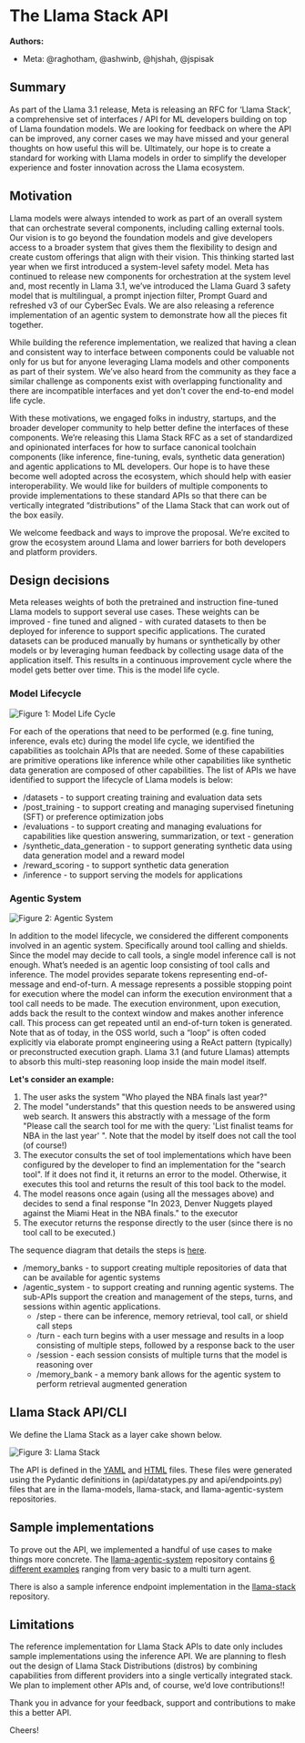 # The Llama Stack API

**Authors:**
* Meta: @raghotham, @ashwinb, @hjshah, @jspisak

## Summary
As part of the Llama 3.1 release, Meta is releasing an RFC for ‘Llama Stack’, a comprehensive set of interfaces / API for ML developers building on top of Llama foundation models. We are looking for feedback on where the API can be improved, any corner cases we may have missed and your general thoughts on how useful this will be. Ultimately, our hope is to create a standard for working with Llama models in order to simplify the developer experience and foster innovation across the Llama ecosystem.

## Motivation
Llama models were always intended to work as part of an overall system that can orchestrate several components, including calling external tools. Our vision is to go beyond the foundation models and give developers access to a broader system that gives them the flexibility to design and create custom offerings that align with their vision. This thinking started last year when we first introduced a system-level safety model. Meta has continued to release new components for orchestration at the system level and, most recently in Llama 3.1, we’ve introduced the Llama Guard 3 safety model that is multilingual, a prompt injection filter, Prompt Guard and refreshed v3 of our CyberSec Evals. We are also releasing a reference implementation of an agentic system to demonstrate how all the pieces fit together.

While building the reference implementation, we realized that having a clean and consistent way to interface between components could be valuable not only for us but for anyone leveraging Llama models and other components as part of their system. We’ve also heard from the community as they face a similar challenge as components exist with overlapping functionality and there are incompatible interfaces and yet don't cover the end-to-end model life cycle.

With these motivations, we engaged folks in industry, startups, and the broader developer community to help better define the interfaces of these components. We’re releasing this Llama Stack RFC as a set of standardized and opinionated interfaces for how to surface canonical toolchain components (like inference, fine-tuning, evals, synthetic data generation) and agentic applications to ML developers. Our hope is to have these become well adopted across the ecosystem, which should help with easier interoperability. We would like for builders of multiple components to provide implementations to these standard APIs so that there can be vertically integrated “distributions” of the Llama Stack that can work out of the box easily.

We welcome feedback and ways to improve the proposal. We’re excited to grow the ecosystem around Llama and lower barriers for both developers and platform providers.

## Design decisions
Meta releases weights of both the pretrained and instruction fine-tuned Llama models to support several use cases. These weights can be improved  -  fine tuned and aligned - with curated datasets to then be deployed for inference to support specific applications. The curated datasets can be produced manually by humans or synthetically by other models or by leveraging human feedback by collecting usage data of the application itself. This results in a continuous improvement cycle where the model gets better over time. This is the model life cycle.


### Model Lifecycle

![Figure 1: Model Life Cycle](../docs/resources/model-lifecycle.png)


For each of the operations that need to be performed (e.g. fine tuning, inference, evals etc) during the model life cycle, we identified the capabilities as toolchain APIs that are needed. Some of these capabilities are primitive operations like inference while other capabilities like synthetic data generation are composed of other capabilities. The list of APIs we have identified to support the lifecycle of Llama models is below:

- /datasets - to support creating training and evaluation data sets
- /post_training - to support creating and managing supervised finetuning (SFT) or preference optimization jobs
- /evaluations - to support creating and managing evaluations for capabilities like question answering, summarization, or text - generation
- /synthetic_data_generation - to support generating synthetic data using data generation model and a reward model
- /reward_scoring - to support synthetic data generation
- /inference - to support serving the models for applications

### Agentic System

![Figure 2: Agentic System](../docs/resources/agentic-system.png)

In addition to the model lifecycle, we considered the different components involved in an agentic system. Specifically around tool calling and shields. Since the model may decide to call tools, a single model inference call is not enough. What’s needed is an agentic loop consisting of tool calls and inference. The model provides separate tokens representing end-of-message and end-of-turn. A message represents a possible stopping point for execution where the model can inform the execution environment that a tool call needs to be made. The execution environment, upon execution, adds back the result to the context window and makes another inference call. This process can get repeated until an end-of-turn token is generated.
Note that as of today, in the OSS world, such a “loop” is often coded explicitly via elaborate prompt engineering using a ReAct pattern (typically) or preconstructed execution graph. Llama 3.1 (and future Llamas) attempts to absorb this multi-step reasoning loop inside the main model itself.

**Let's consider an example:**
1. The user asks the system "Who played the NBA finals last year?"
1. The model "understands" that this question needs to be answered using web search. It answers this abstractly with a message of the form "Please call the search tool for me with the query: 'List finalist teams for NBA in the last year' ". Note that the model by itself does not call the tool (of course!)
1. The executor consults the set of tool implementations which have been configured by the developer to find an implementation for the "search tool". If it does not find it, it returns an error to the model. Otherwise, it executes this tool and returns the result of this tool back to the model.
1. The model reasons once again (using all the messages above) and decides to send a final response "In 2023, Denver Nuggets played against the Miami Heat in the NBA finals." to the executor
1. The executor returns the response directly to the user (since there is no tool call to be executed.)

The sequence diagram that details the steps is [here](https://github.com/meta-llama/llama-agentic-system/blob/main/docs/sequence-diagram.md).

* /memory_banks - to support creating multiple repositories of data that can be available for agentic systems
* /agentic_system - to support creating and running agentic systems. The sub-APIs support the creation and management of the steps, turns, and sessions within agentic applications.
  * /step - there can be inference, memory retrieval, tool call, or shield call steps
  * /turn - each turn begins with a user message and results in a loop consisting of multiple steps, followed by a response back to the user
  * /session - each session consists of multiple turns that the model is reasoning over
  * /memory_bank - a memory bank allows for the agentic system to perform retrieval augmented generation

## Llama Stack API/CLI

We define the Llama Stack as a layer cake shown below.

![Figure 3: Llama Stack](../docs/resources/llama-stack.png)




The API is defined in the [YAML](../docs/llama-stack-spec.yaml) and [HTML](../docs/llama-stack-spec.html) files. These files were generated using the Pydantic definitions in (api/datatypes.py and api/endpoints.py) files that are in the llama-models, llama-stack, and llama-agentic-system repositories.





## Sample implementations

To prove out the API, we implemented a handful of use cases to make things more concrete. The [llama-agentic-system](https://github.com/meta-llama/llama-agentic-system) repository contains [6 different examples](https://github.com/meta-llama/llama-agentic-system/tree/main/examples/scripts) ranging from very basic to a multi turn agent.

There is also a sample inference endpoint implementation in the [llama-stack](https://github.com/meta-llama/llama-stack/blob/main/llama_stack/inference/server.py) repository.


## Limitations
The reference implementation for Llama Stack APIs to date only includes sample implementations using the inference API. We are planning to flesh out the design of Llama Stack Distributions (distros) by combining capabilities from different providers into a single vertically integrated stack. We plan to implement other APIs and, of course, we’d love contributions!!

Thank you in advance for your feedback, support and contributions to make this a better API.

Cheers!
